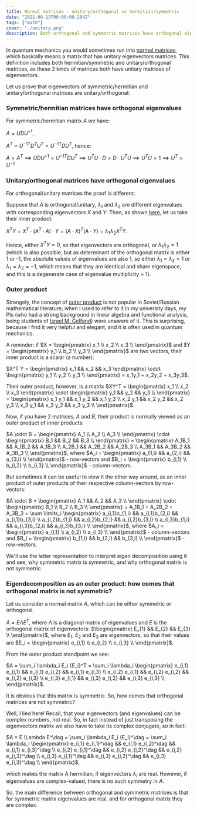 ```yaml
---
title: Normal matrices - unitary/orthogonal vs hermitian/symmetric
date: "2021-08-13T00:00:00.284Z"
tags: ["math"]
cover: "./unitary.png"
description: Both orthogonal and symmetric matrices have orthogonal eigenvectors matrices. If we look at orthogonal matrices from the standpoint of outer products, as they often do in quantum mechanics, it is not immediately obvious, why they are not symmetric. The demon is in complex numbers - for symmetric matrices eigenvalues are real, for orthogonal they are complex. 
---
```


In quantum mechanics you would sometimes run into [normal matrices](https://en.wikipedia.org/wiki/Normal_matrix), which basically means a matrix that has unitary eigenvectors matrices. This definition includes both hermitian/symmetric and unitary/orthogonal matrices, as these 2 kinds of matrices both have unitary matrices of eigenvectors.

Let us prove that eigenvectors of symmetric/hermitian and unitary/orthogonal matrices are unitary/orthogonal:

### Symmetric/hermitian matrices have orthogonal eigenvalues

For symmetric/hermitian matrix $A$ we have:

$A = U D U^{-1}$, 

$A^T = {U^{-1}}^T D^T U^T = {U^{-1}}^T D U^T$, hence:

$A = A^T \implies U D U^{-1} = {U^{-1}}^T D U^T \implies U^TU \cdot D = D \cdot U^TU \implies U^TU = 1 \implies U^T = U^{-1}$

### Unitary/orthogonal matrices have orthogonal eigenvalues

For orthogonal/unitary matrices the proof is different:

Suppose that $A$ is orthogonal/unitary, $\lambda_1$ and $\lambda_2$ are different eigenvalues with corresponding eigenvectors $X$ and $Y$. Then, as shown [here](https://math.stackexchange.com/questions/1480427/why-are-eigenvectors-of-an-orthogonal-matrix-with-respect-to-different-eigenvalu), let us take their inner product:

$X^T Y = X^T \cdot ( A^T \cdot A) \cdot Y = (A \cdot X)^T (A \cdot Y) = \lambda_1 \lambda_2 X^T Y$.

Hence, either $X^TY = 0$, so that eigenvectors are orthogonal, or $\lambda_1 \lambda_2 = 1$ (which is also possible, but as determinant of the orthogonal matrix is either 1 or -1, the absolute values of eigenvalues are also 1, so either $\lambda_1 = \lambda_2 = 1$ or $\lambda_1 = \lambda_2 = -1$, which means that they are identical and share eigenspace, and this is a degenerate case of eigenvalue multiplicity > 1).

### Outer product

Strangely, the concept of [outer product](https://en.wikipedia.org/wiki/Outer_product) is not popular in Soviet/Russian mathematical literature; when I used to refer to it in my university days, my PIs (who had a strong background in linear algebra and functional analysis, being students of [Israel M. Gelfand](https://en.wikipedia.org/wiki/Israel_Gelfand)) were unaware of it. This is surprising, because I find it very helpful and elegant, and it is often used in quantum mechanics.

A reminder: if $X = \begin{pmatrix} x_1 \\ x_2 \\ x_3 \\ \end{pmatrix}$ and $Y = \begin{pmatrix} y_1 \\ b_2 \\ y_3 \\ \end{pmatrix}$ are two vectors, their inner product is a scalar (a number): 

$X^T Y = \begin{pmatrix} x_1 && x_2 && x_3 \end{pmatrix} \cdot \begin{pmatrix} y_1 \\ y_2 \\ y_3 \\ \end{pmatrix} = x_1y_1 + x_2y_2 + x_3y_3$. 

Their outer product, however, is a matrix $XY^T = \begin{pmatrix} x_1 \\ x_2 \\ x_3 \end{pmatrix} \cdot \begin{pmatrix} y_1 && y_2 && y_3 \\ \end{pmatrix} = \begin{pmatrix} x_1 y_1 && x_1 y_2 && x_1 y_3 \\ x_2 y_1 && x_2 y_2 && x_2 y_3 \\ x_3 y_1 && x_3 y_2 && x_3 y_3 \\ \end{pmatrix}$.

Now, if you have 2 matrices, $A$ and $B$, their product is normally viewed as an outer product of inner products:

$A \cdot B = \begin{pmatrix} A_1 \\ A_2 \\ A_3 \\ \end{pmatrix} \cdot \begin{pmatrix} B_1 && B_2 && B_3 \\ \end{pmatrix} = \begin{pmatrix} A_1B_1 && A_1B_2 && A_1B_3 \\ A_2B_1 && A_2B_2 && A_2B_3 \\ A_3B_1 && A_3B_2 && A_3B_3 \\ \end{pmatrix}$, where $A_i = \begin{pmatrix} a_{1,i} && a_{2,i} && a_{3,i} \\ \end{pmatrix}$ - row-vectors and $B_i = \begin{pmatrix} b_{i,1} \\ b_{i,2} \\ b_{i,3} \\ \end{pmatrix}$ - column-vectors.

But sometimes it can be useful to view it the other way around, as an inner product of outer products of their respective column-vectors by row-vectors:

$A \cdot B = \begin{pmatrix} A_1 && A_2 && A_3 \\ \end{pmatrix} \cdot \begin{pmatrix} B_1 \\ B_2 \\ B_3 \\ \end{pmatrix} = A_1B_1 + A_2B_2 + A_3B_3 = \sum \limits_i \begin{pmatrix} a_{i,1}b_{1,i} && a_{i,1}b_{2,i} && a_{i,1}b_{3,i} \\ a_{i,2}b_{1,i} && a_{i,2}b_{2,i} && a_{i,2}b_{3,i} \\ a_{i,3}b_{1,i} && a_{i,3}b_{2,i} && a_{i,3}b_{3,i} \\ \end{pmatrix}$, where $A_i = \begin{pmatrix} a_{i,1} \\ a_{i,2} \\ a_{i,3} \\ \end{pmatrix}$ - column-vectors and $B_i = \begin{pmatrix} b_{1,i} && b_{2,i} && b_{3,i} \\ \end{pmatrix}$ - row-vectors.

We'll use the latter representation to interpret eigen decomposition using it and see, why symmetric matrix is symmetric, and why orthogonal matrix is not symmetric.

### Eigendecomposition as an outer product: how comes that orthogonal matrix is not symmetric?

Let us consider a normal matrix $A$, which can be either symmetric or orthogonal.

$A = E \Lambda E^{T}$, where $\Lambda$ is a diagonal matrix of eigenvalues and $E$ is the orthogonal matrix of eigenvectors: $\begin{pmatrix} E_{1} && E_{2} && E_{3} \\ \end{pmatrix}$, where $E_1$, $E_2$ and $E_3$ are eigenvectors, so that their values are $E_i = \begin{pmatrix} e_{i,1} \\ e_{i,2} \\ e_{i,3} \\ \end{pmatrix}$.

From the outer product standpoint we see:

$A = \sum_i \lambda_i E_i {E_i}^T = \sum_i \lambda_i \begin{pmatrix} e_{i,1} e_{i,1} && e_{i,1} e_{i,2} && e_{i,1} e_{i,3} \\ e_{i,2} e_{i,1} && e_{i,2} e_{i,2} && e_{i,2} e_{i,3} \\ e_{i,3} e_{i,1} && e_{i,3} e_{i,2} && e_{i,3} e_{i,3} \\ \end{pmatrix}$.

It is obvious that this matrix is symmetric. So, how comes that orthogonal matrices are not symmetric?

Well, I lied here! Recall, that your eigenvectors (and eigenvalues) can be complex numbers, not real. So, in fact instead of just transposing
the eigenvectors matrix we also have to take its complex conjugate, so in fact:

$A = E \Lambda E^\dag = \sum_i \lambda_i E_i {E_i}^\dag = \sum_i \lambda_i \begin{pmatrix} e_{i,1} e_{i,1}^\dag && e_{i,1} e_{i,2}^\dag && e_{i,1} e_{i,3}^\dag \\ e_{i,2} e_{i,1}^\dag && e_{i,2} e_{i,2}^\dag && e_{i,2} e_{i,3}^\dag \\ e_{i,3} e_{i,1}^\dag && e_{i,3} e_{i,2}^\dag && e_{i,3} e_{i,3}^\dag \\ \end{pmatrix}$,

which makes the matrix A hermitian, if eigenvectors $\lambda_i$ are real. However, if eigenvalues are complex-valued, there is no such symmetry in $A$.

So, the main difference between orthogonal and symmetric matrices is that for symmetric matrix eigenvalues are real, and for orthogonal matrix they are complex.
